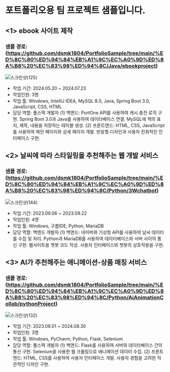 # 포트폴리오용 팀 프로젝트 샘플입니다.

## <1> ebook 사이트 제작
### 샘플 경로: (https://github.com/dsmk1804/PortfolioSample/tree/main/%ED%8C%80%ED%94%84%EB%A1%9C%EC%A0%9D%ED%8A%B8%20%EC%83%98%ED%94%8C/Java/ebookproject)

![스크린샷(125)](https://github.com/user-attachments/assets/1a7bdde6-002f-40ed-a44f-f69fc2d80e1c)

- 작업 기간: 2024.05.20 ~ 2024.07.23
- 작업인원: 3명
- 작업 툴: Windows, IntelliJ IDEA, MySQL 8.0, Java, Spring Boot 3.0, JavaScript, CSS, HTML
- 담당 역할: 풀스택 개발자
  (1) 백엔드: PortOne API를 사용하여 캐시 충전 로직 구현.
Spring Boot 3.0과 Java를 사용하여 데이터베이스 연결.
MySQL에 책의 표지, 제목, 내용을 저장하는 테이블 생성.
  (2) 프론트엔드: HTML, CSS, JavaScript를 사용하여 메인 페이지와 상세 페이지 개발.
반응형 디자인과 사용자 친화적인 인터페이스 구현.


## <2> 날씨에 따라 스타일링을 추천해주는 웹 개발 서비스
### 샘플 경로: (https://github.com/dsmk1804/PortfolioSample/tree/main/%ED%8C%80%ED%94%84%EB%A1%9C%EC%A0%9D%ED%8A%B8%20%EC%83%98%ED%94%8C/Python/3Wchatbot)

![스크린샷(144)](https://github.com/user-attachments/assets/639de0a7-1b4c-4831-89c6-5179389a3539)

- 작업 기간: 2023.09.06 ~ 2023.09.22
- 작업인원: 4명
- 작업 툴: Windows, 구름IDE, Python, MariaDB
- 담당 역할: 백엔드 개발자
  (1) 백엔드: 네이버와 기상청 API를 사용하여 날씨 데이터를 수집 및 처리.
  Python과 MariaDB를 사용하여 데이터베이스와 서버 사이의 통신 구현.
  웹사이트용 챗봇 코드 작성.
  사용자 인터페이스와 챗봇의 상호작용을 구현.

## <3> AI가 추천해주는 애니메이션-상품 매칭 서비스
### 샘플 경로: (https://github.com/dsmk1804/PortfolioSample/tree/main/%ED%8C%80%ED%94%84%EB%A1%9C%EC%A0%9D%ED%8A%B8%20%EC%83%98%ED%94%8C/Python/AiAnimationCollab/pythonProject)

![스크린샷(132)](https://github.com/user-attachments/assets/5210bdb5-46b6-4925-b212-fa62e903a732)

- 작업 기간: 2023.08.01 ~ 2024.08.30
- 작업인원: 3명
- 작업 툴: Windows, PyCharm, Python, Flask, Selenium
- 담당 역할: 풀스택 개발자
  (1) 백엔드: Flask를 사용하여 서버와 데이터베이스 간의 통신 구현.
Selenium을 사용한 웹 크롤링으로 애니메이션 데이터 수집.
  (2) 프론트엔드: HTML, CSS를 사용하여 사용자 인터페이스 개발.
사용자 경험을 고려한 직관적인 디자인 구현.









